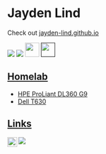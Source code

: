 # Jayden Lind

Check out [jayden-lind.github.io](https://jayden-lind.github.io/)

<a href="https://www.docker.com/" title="Docker"><img src="https://raw.githubusercontent.com/hussainweb/hussainweb/main/icons/docker.png" /></a>
<a href="https://www.python.org/" title="Python"><img src="https://raw.githubusercontent.com/hussainweb/hussainweb/main/icons/python.png" /></a>
<a href="https://kubernetes.io/" title="Kubernetes"><img src="https://upload.wikimedia.org/wikipedia/commons/3/39/Kubernetes_logo_without_workmark.svg" width="32" height="32"/></a>
<a href="" title="Golang"><img src="https://external-content.duckduckgo.com/iu/?u=https%3A%2F%2Fcdn.icon-icons.com%2Ficons2%2F2699%2FPNG%2F512%2Fgolang_logo_icon_171073.png&f=1&nofb=1&ipt=d5a6aa2003c2535cfa55fb21b0077e4a546c3e2d6339550084d13c70cdbd4106" width="32" height="32">

## Homelab
* HPE ProLiant DL360 G9
* Dell T630

## Links
<a href="https://www.linkedin.com/in/jayden-lind/">
  <img align="left" alt="Jayden's LinkedIn" width="22px" src="https://www.linkedin.com/favicon.ico" />
</a>
<a target="_blank" href="https://jayden-lind.github.io"><img src="https://img.shields.io/badge/-WEB-FF4088?style=for-the-badge&logo=Hugo&logoColor=white"></img></a>	
